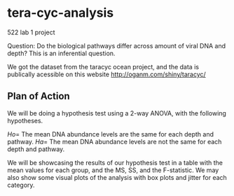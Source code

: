 # tera-cyc-analysis
522 lab 1 project

Question: Do the biological pathways differ across amount of viral DNA and depth?
This is an inferential question.

We got the dataset from the taracyc ocean project, and the data is publically acessible on this website http://oganm.com/shiny/taracyc/

## Plan of Action

We will be doing a hypothesis test using a 2-way ANOVA, with the following hypotheses.

$Ho=$ The mean DNA abundance levels are the same for each depth and pathway.
$Ha=$  The mean DNA abundance levels are not the same for each depth and pathway.

We will be showcasing the results of our hypothesis test in a table with the mean values for each group, and the MS, SS, and the F-statistic. We may also show some visual plots of the analysis with box plots and jitter for each category.


